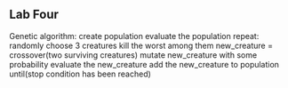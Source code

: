 ## Lab Four

Genetic algorithm:
  create population
  evaluate the population
  repeat:
    randomly choose 3 creatures 
    kill the worst among them
    new_creature = crossover(two surviving creatures)
    mutate new_creature with some probability
    evaluate the new_creature
    add the new_creature to population
  until(stop condition has been reached)
  
